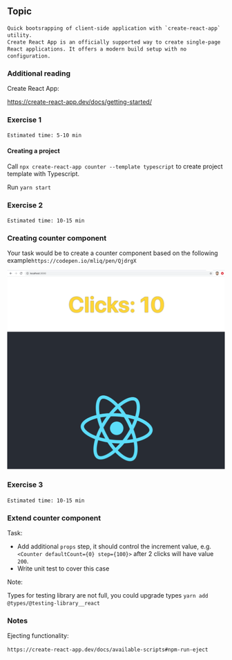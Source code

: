 ## Topic

```text
Quick bootsrapping of client-side application with `create-react-app` utility.
Create React App is an officially supported way to create single-page React applications. It offers a modern build setup with no configuration.
```

### Additional reading

Create React App:

https://create-react-app.dev/docs/getting-started/

### Exercise 1

`Estimated time: 5-10 min`

#### Creating a project

Call `npx create-react-app counter --template typescript` to create project template with Typescript.

Run `yarn start`


### Exercise 2

`Estimated time: 10-15 min`

### Creating counter component

Your task would be to create a counter component based on the following example`https://codepen.io/mliq/pen/QjdrgX`

![image](assets/click_counter.png)

### Exercise 3

`Estimated time: 10-15 min`

### Extend counter component

Task:

- Add additional `props` step, it should control the
increment value, e.g. `<Counter defaultCount={0} step={100}>`
after 2 clicks will have value `200`.
- Write unit test to cover this case

Note:

Types for testing library are not full, you could upgrade
types `yarn add @types/@testing-library__react`


### Notes

Ejecting functionality:

`https://create-react-app.dev/docs/available-scripts#npm-run-eject`
